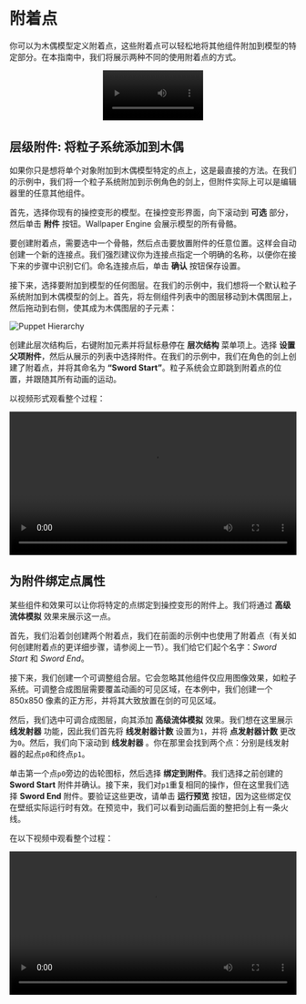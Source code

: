 # 附着点

你可以为木偶模型定义附着点，这些附着点可以轻松地将其他组件附加到模型的特定部分。在本指南中，我们将展示两种不同的使用附着点的方式。

<video width="35%" style="margin:0 auto;display:block;" controls autoplay loop>
  <source :src="$withBase('/videos/puppet_attach_sample.mp4')" type="video/mp4">
  Your browser does not support the video tag.
</video>

## 层级附件: 将粒子系统添加到木偶

如果你只是想将单个对象附加到木偶模型特定的点上，这是最直接的方法。在我们的示例中，我们将一个粒子系统附加到示例角色的剑上，但附件实际上可以是编辑器里的任意其他组件。

首先，选择你现有的操控变形的模型。在操控变形界面，向下滚动到 **可选** 部分，然后单击 **附件** 按钮。Wallpaper Engine 会展示模型的所有骨骼。

要创建附着点，需要选中一个骨骼，然后点击要放置附件的任意位置。这样会自动创建一个新的连接点。我们强烈建议你为连接点指定一个明确的名称，以便你在接下来的步骤中识别它们。命名连接点后，单击 **确认** 按钮保存设置。

接下来，选择要附加到模型的任何图层。在我们的示例中，我们想将一个默认粒子系统附加到木偶模型的剑上。首先，将左侧组件列表中的图层移动到木偶图层上，然后拖动到右侧，使其成为木偶图层的子元素：

![Puppet Hierarchy](/img/puppet-warp/puppet_attach_hierarchy.png)

创建此层次结构后，右键附加元素并将鼠标悬停在 **层次结构** 菜单项上。选择 **设置父项附件**，然后从展示的列表中选择附件。在我们的示例中，我们在角色的剑上创建了附着点，并将其命名为 **“Sword Start”**。粒子系统会立即跳到附着点的位置，并跟随其所有动画的运动。

以视频形式观看整个过程：

<video width="100%" controls>
  <source :src="$withBase('/videos/puppet_attach_single.mp4')" type="video/mp4">
  Your browser does not support the video tag.
</video>

## 为附件绑定点属性

某些组件和效果可以让你将特定的点绑定到操控变形的附件上。我们将通过 **高级流体模拟** 效果来展示这一点。

首先，我们沿着剑创建两个附着点，我们在前面的示例中也使用了附着点（有关如何创建附着点的更详细步骤，请参阅上一节）。我们给它们起个名字：*Sword Start* 和 *Sword End*。

接下来，我们创建一个可调整组合层。它会忽略其他组件仅应用图像效果，如粒子系统。可调整合成图层需要覆盖动画的可见区域，在本例中，我们创建一个 850x850 像素的正方形，并将其大致放置在剑的可见区域。

然后，我们选中可调合成图层，向其添加 **高级流体模拟** 效果。我们想在这里展示 **线发射器** 功能，因此我们首先将 **线发射器计数** 设置为`1`，并将 **点发射器计数** 更改为`0`。然后，我们向下滚动到 **线发射器** 。你在那里会找到两个点：分别是线发射器的起点`p0`和终点`p1`。

单击第一个点`p0`旁边的齿轮图标，然后选择 **绑定到附件**。我们选择之前创建的 **Sword Start** 附件并确认。接下来，我们对`p1`重复相同的操作，但在这里我们选择 **Sword End** 附件。要验证这些更改，请单击 **运行预览** 按钮，因为这些绑定仅在壁纸实际运行时有效。在预览中，我们可以看到动画后面的整把剑上有一条火线。

在以下视频中观看整个过程：

<video width="100%" controls>
  <source :src="$withBase('/videos/puppet_attach_multiple.mp4')" type="video/mp4">
  Your browser does not support the video tag.
</video>